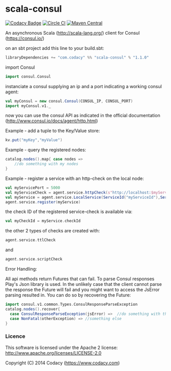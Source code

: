# scala-consul

[![Codacy Badge](https://api.codacy.com/project/badge/grade/1edaae77fef941c39b446b6df8877183)](https://www.codacy.com/app/Codacy/scala-consul)
[![Circle CI](https://circleci.com/gh/codacy/scala-consul.svg?style=shield&circle-token=:circle-token)](https://circleci.com/gh/codacy/scala-consul)
[![Maven Central](https://maven-badges.herokuapp.com/maven-central/com.codacy/scala-consul_2.11/badge.svg)](https://maven-badges.herokuapp.com/maven-central/com.codacy/scala-consul_2.11)

An asynchronous Scala (http://scala-lang.org/) client for Consul (https://consul.io/)

on an sbt project add this line to your build.sbt: 
```scala
libraryDependencies += "com.codacy" %% "scala-consul" % "1.1.0"
```

import Consul
```scala
import consul.Consul
```

instanciate a consul supplying an ip and a port indicating a working consul agent:
```scala
val myConsul = new consul.Consul(CONSUL_IP, CONSUL_PORT)
import myConsul.v1._
```

now you can use the consul API as indicated in the official documentation (http://www.consul.io/docs/agent/http.html)

Example - add a tuple to the Key/Value store:
```scala
kv.put("myKey","myValue")
```

Example - query the registered nodes:
```scala
catalog.nodes().map{ case nodes => 
    //do something with my nodes
}
```

Example - register a service with an http-check on the local node:
```scala
val myServicePort = 5000
val myServiceCheck = agent.service.httpCheck(s"http://localhost:$myServicePort/health","15s")
val myService = agent.service.LocalService(ServiceId("myServiceId"),ServiceType("myTypeOfService"),Set(ServiceTag("MyTag")),Some(myServicePort),Some(myServiceCheck))
agent.service.register(myService)
```
the check ID of the registered service-check is available via: 
```scala
val myCheckId = myService.checkId
```

the other 2 types of checks are created with:
```scala
agent.service.ttlCheck
```
and
```scala
agent.service.scriptCheck
```

Error Handling: 

All api methods return Futures that can fail. To parse Consul responses Play's Json library is used. 
In the unlikely case that the client cannot parse the response the Future will fail and you might want to access the JsError
parsing resulted in. You can do so by recovering the Future: 

```scala
import consul.v1.common.Types.ConsulResponseParseException
catalog.nodes().recover{ 
  case ConsulResponseParseException(jsError) =>  //do something with the JsError
  case NonFatal(otherException) => //something else
}
```

### Licence
This software is licensed under the Apache 2 license:
http://www.apache.org/licenses/LICENSE-2.0

Copyright (C) 2014 Codacy (https://www.codacy.com)
